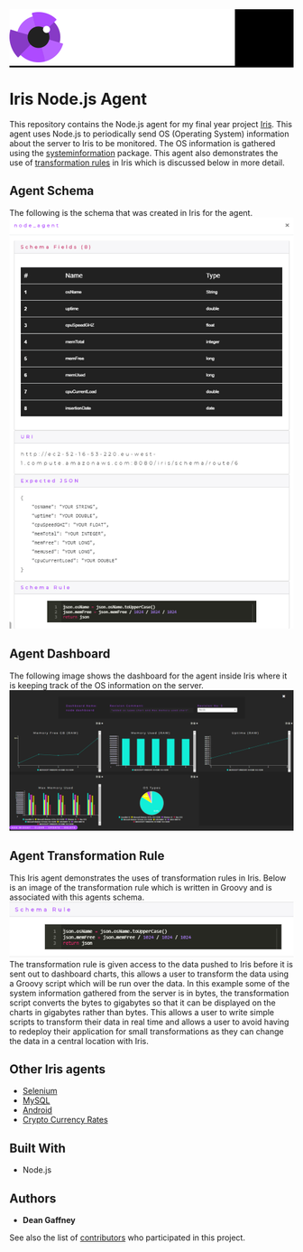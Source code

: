 <div style="background-image:url(./images/iris_jumbo_bg.png); background-color:black;">
    <div style="position: relative; left: 0; top: 0;">
        <img src="./images/iris_logo_colour.png" style="position: relative; top: 0; left: 0;"/>
    </div>
</div>

# Iris Node.js Agent

This repository contains the Node.js agent for my final year project [Iris](https://github.com/DeanGaffney/iris). This agent uses Node.js to periodically send OS (Operating System) information about the server to Iris to be monitored. The OS information is gathered using the [systeminformation](https://www.npmjs.com/package/systeminformation) package. This agent also demonstrates the use of [transformation rules](#agent-transformation-rule) in Iris which is discussed below in more detail.

## Agent Schema
The following is the schema that was created in Iris for the agent.
![Iris UI Schema](./images/iris-node-schema.PNG)

## Agent Dashboard
The following image shows the dashboard for the agent inside Iris where it is keeping track of the OS information on the server.
![Iris Dashboard](./images/iris-node-agent-dashboard.PNG)

## Agent Transformation Rule
This Iris agent demonstrates the uses of transformation rules in Iris. Below is an image of the transformation rule which is written in Groovy and is associated with this agents schema.
![Node.js Transformation Rule](./images/node-transformation-script.PNG)
The transformation rule is given access to the data pushed to Iris before it is sent out to dashboard charts, this allows a user to transform the data using a Groovy script which will be run over the data. In this example some of the system information gathered from the server is in bytes, the transformation script converts the bytes to gigabytes so that it can be displayed on the charts in gigabytes rather than bytes. This allows a user to write simple scripts to transform their data in real time and allows a user to avoid having to redeploy their application for small transformations as they can change the data in a central location with Iris.

## Other Iris agents
* [Selenium](https://github.com/DeanGaffney/iris-selenium)
* [MySQL](https://github.com/DeanGaffney/iris-mysql)
* [Android](https://github.com/DeanGaffney/iris-android)
* [Crypto Currency Rates](https://github.com/DeanGaffney/iris-crypto-rates)

## Built With

- Node.js

## Authors

* **Dean Gaffney**

See also the list of [contributors](https://github.com/DeanGaffney/iris-selenium/graphs/contributors) who participated in this project.